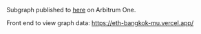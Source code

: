 Subgraph published to [here](https://thegraph.com/explorer/subgraphs/ECGwGuucgkxKzA8HQseZgaXV2E2hRsnq8r4vQtZgqfak?view=Query&chain=arbitrum-one ) on Arbitrum One.

Front end to view graph data: https://eth-bangkok-mu.vercel.app/